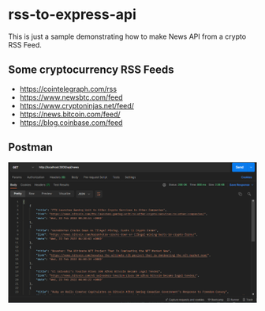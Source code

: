 # rss-to-express-api

This is just a sample demonstrating how to make News API from a crypto RSS Feed.

## Some cryptocurrency RSS Feeds

- https://cointelegraph.com/rss
- https://www.newsbtc.com/feed
- https://www.cryptoninjas.net/feed/
- https://news.bitcoin.com/feed/
- https://blog.coinbase.com/feed

## Postman

![](assets/postman-request.png)